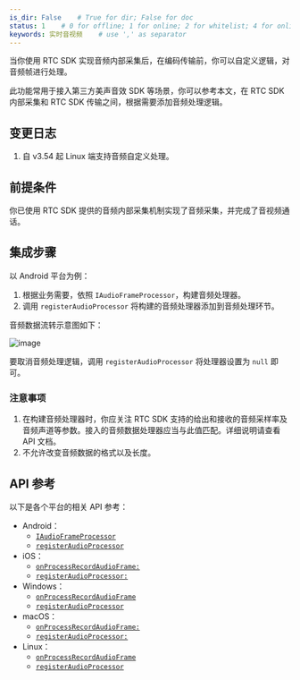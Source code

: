 ```yaml
---
is_dir: False    # True for dir; False for doc
status: 1    # 0 for offline; 1 for online; 2 for whitelist; 4 for online but hidden in TOC
keywords: 实时音视频    # use ',' as separator
---
```


当你使用 RTC SDK 实现音频内部采集后，在编码传输前，你可以自定义逻辑，对音频帧进行处理。

此功能常用于接入第三方美声音效 SDK 等场景，你可以参考本文，在 RTC SDK 内部采集和 RTC SDK 传输之间，根据需要添加音频处理逻辑。
## 变更日志
1. 自 v3.54 起 Linux 端支持音频自定义处理。
## 前提条件

你已使用 RTC SDK 提供的音频内部采集机制实现了音频采集，并完成了音视频通话。

## 集成步骤

以 Android 平台为例：

1.  根据业务需要，依照 `IAudioFrameProcessor`，构建音频处理器。
2.  调用 `registerAudioProcessor` 将构建的音频处理器添加到音频处理环节。

音频数据流转示意图如下：

![image](https://p-vcloud.byteimg.com/tos-cn-i-em5hxbkur4/d38799f3c59f4db6999729e7d1fe124e~tplv-em5hxbkur4-noop.image?width=1556&height=218)

要取消音频处理逻辑，调用 `registerAudioProcessor` 将处理器设置为 `null` 即可。

### 注意事项

1. 在构建音频处理器时，你应关注 RTC SDK 支持的给出和接收的音频采样率及音频声道等参数。接入的音频数据处理器应当与此值匹配。详细说明请查看 API 文档。
2. 不允许改变音频数据的格式以及长度。

## API 参考

以下是各个平台的相关 API 参考：

- Android：
    - [`IAudioFrameProcessor`](70081#iaudioframeprocessor)
    - [`registerAudioProcessor`](70080#RTCVideo-registeraudioprocessor)
- iOS：
    - [`onProcessRecordAudioFrame:`](70085#ByteRTCAudioFrameProcessor-onprocessrecordaudioframe)
    - [`registerAudioProcessor:`](70086#ByteRTCVideo-registeraudioprocessor)
- Windows：
    - [`onProcessRecordAudioFrame`](70096#IAudioFrameProcessor-onprocessrecordaudioframe)   
    - [`registerAudioProcessor`](70095#IRTCVideo-registeraudioprocessor)
- macOS：
    - [`onProcessRecordAudioFrame:`](70093#ByteRTCAudioFrameProcessor-onprocessrecordaudioframe)
    - [`registerAudioProcessor:`](70092#ByteRTCVideo-registeraudioprocessor)
- Linux：
    - [`onProcessRecordAudioFrame`](85517#onprocessrecordaudioframe)   
    - [`registerAudioProcessor`](85516#registeraudioprocessor)
